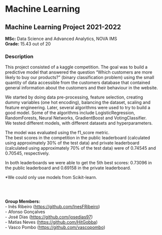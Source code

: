# Machine Learning
## Machine Learning Project 2021-2022   
   
**MSc:** Data Science and Advanced Analytics, NOVA IMS   
**Grade:** 15.43 out of 20 
   
### Description
This project consisted of a kaggle competition. The goal was to build a predictive model that answered the question “Which customers are more likely to buy our products?” (binary classification problem) using the small quantity of data accessible from the customers database that contained general information about the customers and their behaviour in the website.   

We started by doing data pre-processing, feature selection, creating dummy variables (one hot encoding), balancing the dataset, scaling and feature engineering. Later, several algorithms were used to try to build a good model. Some of the algorithms include LogisticRegression, RandomForests, Neural Networks, GradientBoost and VotingClassifier.   
We tested different models, with different datasets and hyperparameters.

The model was evaluated using the f1_score metric.   
The best scores in the competition in the public leaderboard (calculated using approximately 30% of the test data) and private leaderboard (calculated using approximately 70% of the test data) were of 0.74545 and 0.70545, respectively.  
   
In both leaderboards we were able to get the 5th best scores: 0.73096 in the public leaderboard and 0.69158 in the private leaderboard. 

*We could only use models from Scikit-learn.
   
<br>
<br>
    
**Group Members:**   
\- Inês Ribeiro (https://github.com/InesFRibeiro)   
\- Afonso Gonçalves   
\- José Dias (https://github.com/josedias97)     
\- Matias Neves (https://github.com/HitGobba)      
\- Vasco Pombo (https://github.com/vascopombo)
